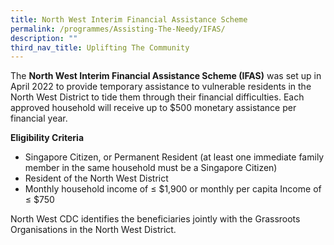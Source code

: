 ```yaml
---
title: North West Interim Financial Assistance Scheme
permalink: /programmes/Assisting-The-Needy/IFAS/
description: ""
third_nav_title: Uplifting The Community
---
```

The **North West Interim Financial Assistance Scheme (IFAS)** was set up in April 2022 to provide temporary assistance to vulnerable residents in the North West District to tide them through their financial difficulties. Each approved household will receive up to $500 monetary assistance per financial year.   
  
**Eligibility Criteria**  

*   Singapore Citizen, or Permanent Resident (at least one immediate family member in the same household must be a Singapore Citizen)
*   Resident of the North West District 
*   Monthly household income of ≤ $1,900 or monthly per capita Income of ≤ $750

North West CDC identifies the beneficiaries jointly with the Grassroots Organisations in the North West District.